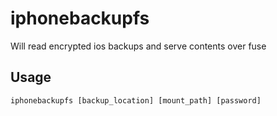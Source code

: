 # iphonebackupfs

Will read encrypted ios backups and serve contents over fuse

## Usage

```
iphonebackupfs [backup_location] [mount_path] [password]
```
